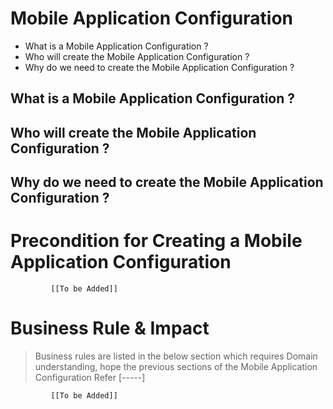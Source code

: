 # Mobile Application Configuration

* What is a Mobile Application Configuration ?
* Who will create the Mobile Application Configuration ?
* Why do we need to create the Mobile Application Configuration ? 

## What is a Mobile Application Configuration ?

## Who will create the Mobile Application Configuration ?

## Why do we need to create the Mobile Application Configuration ?

# Precondition for Creating a Mobile Application Configuration



             [[To be Added]]
 




# Business Rule & Impact 

> Business rules are listed in the below section which requires Domain understanding, hope the previous sections of the Mobile Application Configuration Refer [-----]


             [[To be Added]]
 



